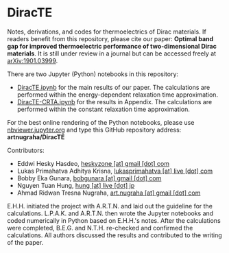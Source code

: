 # DiracTE
Notes, derivations, and codes for thermoelectrics of Dirac materials. If readers benefit from this repository, please cite our paper: <strong>Optimal band gap for improved thermoelectric performance of two-dimensional Dirac materials</strong>. It is still under review in a journal but can be accessed freely at <a href="https://arxiv.org/abs/1901.03999">arXiv:1901.03999</a>.

There are two Jupyter (Python) notebooks in this repository:
- <a href="https://nbviewer.jupyter.org/github/artnugraha/DiracTE/blob/master/DiracTE.ipynb">DiracTE.ipynb</a> for the main results of our paper. The calculations are performed within the energy-dependent relaxation time approximation.
- <a href="https://nbviewer.jupyter.org/github/artnugraha/DiracTE/blob/master/DiracTE-CRTA.ipynb">DiracTE-CRTA.ipynb</a> for the results in Appendix. The calculations are performed within the constant relaxation time approximation.

For the best online rendering of the Python notebooks, please use <a href="https://nbviewer.jupyter.org/">nbviewer.jupyter.org</a> and type this GitHub repository address: <strong>artnugraha/DiracTE</strong>

Contributors:
- Eddwi Hesky Hasdeo, <a href="mailto:heskyzone@gmail.com">heskyzone [at] gmail [dot] com</a>
- Lukas Primahatva Adhitya Krisna, <a href="mailto:lukasprimahatva@live.com">lukasprimahatva [at] live [dot] com</a>
- Bobby Eka Gunara, <a href="mailto:bobgunara@gmail.com">bobgunara [at] gmail [dot] com</a>
- Nguyen Tuan Hung, <a href="mailto:hung@live.jp">hung [at] live [dot] jp</a>
- Ahmad Ridwan Tresna Nugraha, <a href="mailto:art.nugraha@gmail.com">art.nugraha [at] gmail [dot] com</a>

E.H.H. initiated the project with A.R.T.N. and laid out the guideline for the calculations. L.P.A.K. and A.R.T.N. then wrote the Jupyter notebooks and coded numerically in Python based on  E.H.H.'s notes.  After the calculations were completed, B.E.G. and N.T.H. re-checked and confirmed the calculations.  All authors discussed the results and contributed to the writing of the paper.
